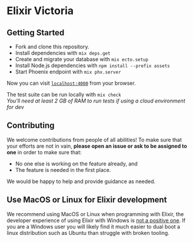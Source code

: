 # Elixir Victoria

## Getting Started

  * Fork and clone this repository.
  * Install dependencies with `mix deps.get`
  * Create and migrate your database with `mix ecto.setup`
  * Install Node.js dependencies with `npm install --prefix assets`
  * Start Phoenix endpoint with `mix phx.server`

Now you can visit [`localhost:4000`](http://localhost:4000) from your browser.

The test suite can be run locally with `mix check`  
_You'll need at least 2 GB of RAM to run tests if using a cloud environment for dev_

## Contributing

We welcome contributions from people of all abilities! To make sure that your efforts are not in vain, **please open an issue or ask to be assigned to one** in order to make sure that:

- No one else is working on the feature already, and
- The feature is needed in the first place.

We would be happy to help and provide guidance as needed.

## Use MacOS or Linux for Elixir development

We recommend using MacOS or Linux when programming with Elixir, the developer experience of using Elixir with Windows is [not a positive one](https://elixirforum.com/t/the-elixir-experience-on-windows-is-deteriorating/26538).
If you are a Windows user you will likely find it much easier to dual boot a linux distribution such as Ubuntu than struggle with broken tooling.
